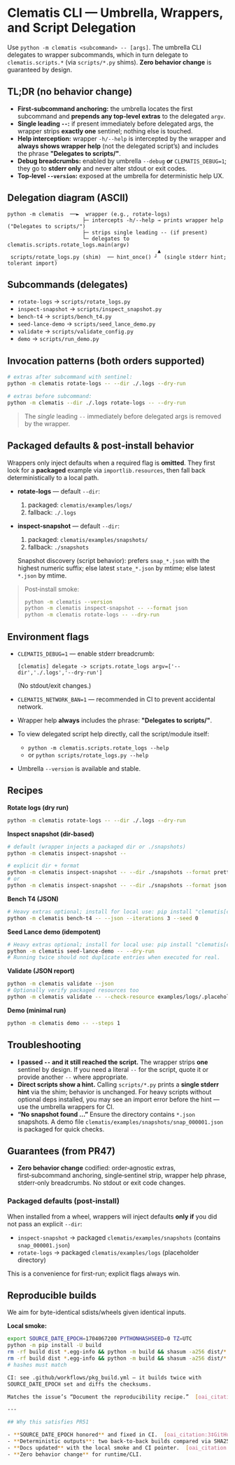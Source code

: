 # Clematis CLI — Umbrella, Wrappers, and Script Delegation

Use `python -m clematis <subcommand> -- [args]`. The umbrella CLI delegates to wrapper subcommands, which in turn delegate to `clematis.scripts.*` (via `scripts/*.py` shims). **Zero behavior change** is guaranteed by design.

## TL;DR (no behavior change)
- **First‑subcommand anchoring:** the umbrella locates the first subcommand and **prepends any top‑level extras** to the delegated `argv`.
- **Single leading `--`:** if present immediately before delegated args, the wrapper strips **exactly one** sentinel; nothing else is touched.
- **Help interception:** wrapper `-h/--help` is intercepted by the wrapper and **always shows wrapper help** (not the delegated script’s) and includes the phrase **"Delegates to scripts/"**.
- **Debug breadcrumbs:** enabled by umbrella `--debug` **or** `CLEMATIS_DEBUG=1`; they go to **stderr only** and never alter stdout or exit codes.
- **Top‑level `--version`:** exposed at the umbrella for deterministic help UX.

## Delegation diagram (ASCII)
```
python -m clematis  ──►  wrapper (e.g., rotate-logs)
                        ├─ intercepts -h/--help → prints wrapper help ("Delegates to scripts/")
                        ├─ strips single leading -- (if present)
                        └─ delegates to clematis.scripts.rotate_logs.main(argv)
                                                ▲
 scripts/rotate_logs.py (shim)  ── hint_once() ┘  (single stderr hint; tolerant import)
```

## Subcommands (delegates)
- `rotate-logs` → `scripts/rotate_logs.py`
- `inspect-snapshot` → `scripts/inspect_snapshot.py`
- `bench-t4` → `scripts/bench_t4.py`
- `seed-lance-demo` → `scripts/seed_lance_demo.py`
- `validate` → `scripts/validate_config.py`
- `demo` → `scripts/run_demo.py`

## Invocation patterns (both orders supported)
```bash
# extras after subcommand with sentinel:
python -m clematis rotate-logs -- --dir ./.logs --dry-run

# extras before subcommand:
python -m clematis --dir ./.logs rotate-logs -- --dry-run
```
> The *single* leading `--` immediately before delegated args is removed by the wrapper.

## Packaged defaults & post‑install behavior
Wrappers only inject defaults when a required flag is **omitted**. They first look for a **packaged** example via `importlib.resources`, then fall back deterministically to a local path.

- **rotate-logs** — default `--dir`:
  1. packaged: `clematis/examples/logs/`
  2. fallback: `./.logs`

- **inspect-snapshot** — default `--dir`:
  1. packaged: `clematis/examples/snapshots/`
  2. fallback: `./snapshots`

  Snapshot discovery (script behavior): prefers `snap_*.json` with the highest numeric suffix; else latest `state_*.json` by mtime; else latest `*.json` by mtime.

> Post‑install smoke:
> ```bash
> python -m clematis --version
> python -m clematis inspect-snapshot -- --format json
> python -m clematis rotate-logs -- --dry-run
> ```

## Environment flags
- `CLEMATIS_DEBUG=1` — enable stderr breadcrumb:
  ```
  [clematis] delegate -> scripts.rotate_logs argv=['--dir','./.logs','--dry-run']
  ```
  (No stdout/exit changes.)
- `CLEMATIS_NETWORK_BAN=1` — recommended in CI to prevent accidental network.

- Wrapper help **always** includes the phrase: **"Delegates to scripts/"**.
- To view delegated script help directly, call the script/module itself:
  - `python -m clematis.scripts.rotate_logs --help`
  - or `python scripts/rotate_logs.py --help`
- Umbrella `--version` is available and stable.

## Recipes
**Rotate logs (dry run)**
```bash
python -m clematis rotate-logs -- --dir ./.logs --dry-run
```

**Inspect snapshot (dir-based)**
```bash
# default (wrapper injects a packaged dir or ./snapshots)
python -m clematis inspect-snapshot --

# explicit dir + format
python -m clematis inspect-snapshot -- --dir ./snapshots --format pretty
# or
python -m clematis inspect-snapshot -- --dir ./snapshots --format json
```

**Bench T4 (JSON)**
```bash
# Heavy extras optional; install for local use: pip install "clematis[cli-extras]"
python -m clematis bench-t4 -- --json --iterations 3 --seed 0
```

**Seed Lance demo (idempotent)**
```bash
# Heavy extras optional; install for local use: pip install "clematis[cli-extras]"
python -m clematis seed-lance-demo -- --dry-run
# Running twice should not duplicate entries when executed for real.
```

**Validate (JSON report)**
```bash
python -m clematis validate --json
# Optionally verify packaged resources too
python -m clematis validate -- --check-resource examples/logs/.placeholder --json
```

**Demo (minimal run)**
```bash
python -m clematis demo -- --steps 1
```

## Troubleshooting
- **I passed `--` and it still reached the script.**
  The wrapper strips **one** sentinel by design. If you need a literal `--` for the script, quote it or provide another `--` where appropriate.
- **Direct scripts show a hint.**
  Calling `scripts/*.py` prints a **single stderr hint** via the shim; behavior is unchanged. For heavy scripts without optional deps installed, you may see an import error before the hint — use the umbrella wrappers for CI.
- **“No snapshot found …”**
  Ensure the directory contains `*.json` snapshots. A demo file `clematis/examples/snapshots/snap_000001.json` is packaged for quick checks.

## Guarantees (from PR47)
- **Zero behavior change** codified: order‑agnostic extras, first‑subcommand anchoring, single‑sentinel strip, wrapper help phrase, stderr‑only breadcrumbs. No stdout or exit code changes.

### Packaged defaults (post-install)

When installed from a wheel, wrappers will inject defaults **only if** you did not pass an explicit `--dir`:
- `inspect-snapshot` → packaged `clematis/examples/snapshots` (contains `snap_000001.json`)
- `rotate-logs` → packaged `clematis/examples/logs` (placeholder directory)

This is a convenience for first-run; explicit flags always win.

## Reproducible builds

We aim for byte-identical sdists/wheels given identical inputs.

**Local smoke:**
```bash
export SOURCE_DATE_EPOCH=1704067200 PYTHONHASHSEED=0 TZ=UTC
python -m pip install -U build
rm -rf build dist *.egg-info && python -m build && shasum -a256 dist/*
rm -rf build dist *.egg-info && python -m build && shasum -a256 dist/*
# hashes must match

CI: see .github/workflows/pkg_build.yml — it builds twice with
SOURCE_DATE_EPOCH set and diffs the checksums.

Matches the issue’s “Document the reproducibility recipe.”  [oai_citation:2‡GitHub](https://github.com/vecipher/Clematis3/issues/82)

---

## Why this satisfies PR51

- **SOURCE_DATE_EPOCH honored** and fixed in CI.  [oai_citation:3‡GitHub](https://github.com/vecipher/Clematis3/issues/82)
- **Deterministic outputs**: two back-to-back builds compared via SHA256.  [oai_citation:4‡GitHub](https://github.com/vecipher/Clematis3/issues/82)
- **Docs updated** with the local smoke and CI pointer.  [oai_citation:5‡GitHub](https://github.com/vecipher/Clematis3/issues/82)
- **Zero behavior change** for runtime/CLI.
